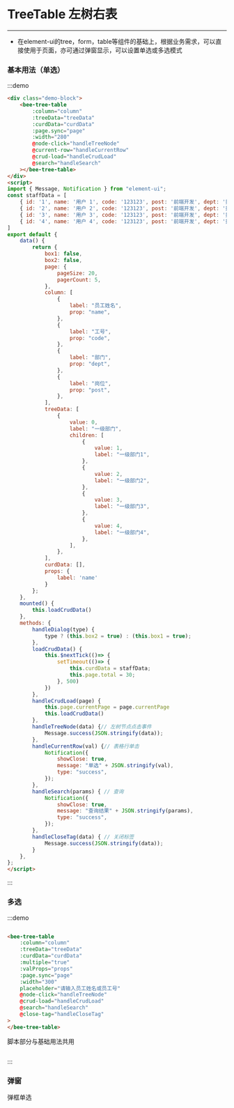 # TreeTable 左树右表
----
- 在element-ui的tree，form，table等组件的基础上，根据业务需求，可以直接使用于页面，亦可通过弹窗显示，可以设置单选或多选模式

### 基本用法（单选）

<div class="demo-block">
    <bee-tree-table
        :column="column"
        :treeData="treeData"
        :curdData="curdData"
        :page.sync="page"
        :width="280"
        @node-click="handleTreeNode"
        @current-row="handleCurrentRow"
        @crud-load="handleCrudLoad"
        @search="handleSearch"
    ></bee-tree-table>
</div>
<script>
import { Message, Notification } from "element-ui";
const staffData = [
    { id: '1', name: '用户 1', code: '123123', post: '前端开发', dept: '技术部' },
    { id: '2', name: '用户 2', code: '123123', post: '前端开发', dept: '技术部2'  },
    { id: '3', name: '用户 3', code: '123123', post: '前端开发', dept: '技术部3'  },
    { id: '4', name: '用户 4', code: '123123', post: '前端开发', dept: '技术部4'  }
]
export default {
    data() {
        return {
            box1: false,
            box2: false,
            page: {
                pageSize: 20,
                pagerCount: 5,
            },
            column: [
                {
                    label: "员工姓名",
                    prop: "name",
                },
                {
                    label: "工号",
                    prop: "code",
                },
                {
                    label: "部门",
                    prop: "dept",
                },
                {
                    label: "岗位",
                    prop: "post",
                },
            ],
            treeData: [
                {
                    value: 0,
                    label: "一级部门",
                    children: [
                        {
                            value: 1,
                            label: "一级部门1",
                        },
                        {
                            value: 2,
                            label: "一级部门2",
                        },
                        {
                            value: 3,
                            label: "一级部门3",
                        },
                        {
                            value: 4,
                            label: "一级部门4",
                        },
                    ],
                },
            ],
            curdData: [],
            props: {
                label: 'name'
            }
        };
    },
    mounted() {
        this.loadCrudData()
    },
    methods: {
        handleDialog(type) {
            type ? (this.box2 = true) : (this.box1 = true);
        },
        loadCrudData() {
            this.$nextTick(()=> {
                setTimeout(()=> {
                    this.curdData = staffData;
                    this.page.total = 30;
                }, 500)
            })
        },
        handleCrudLoad(page) {
            this.page.currentPage = page.currentPage
            this.loadCrudData()
        },
        handleTreeNode(data) {// 左树节点点击事件
            Message.success(JSON.stringify(data));
        },
        handleCurrentRow(val) {// 表格行单击
            Notification({
                showClose: true,
                message: "单选" + JSON.stringify(val),
                type: "success",
            });
        },
        handleSearch(params) { // 查询
            Notification({
                showClose: true,
                message: "查询结果" + JSON.stringify(params),
                type: "success",
            });
        },
        handleCloseTag(data) { // 关闭标签
            Message.success(JSON.stringify(data));
        }
    },
};
</script>

:::demo
```html
<div class="demo-block">
    <bee-tree-table
        :column="column"
        :treeData="treeData"
        :curdData="curdData"
        :page.sync="page"
        :width="280"
        @node-click="handleTreeNode"
        @current-row="handleCurrentRow"
        @crud-load="handleCrudLoad"
        @search="handleSearch"
    ></bee-tree-table>
</div>
<script>
import { Message, Notification } from "element-ui";
const staffData = [
    { id: '1', name: '用户 1', code: '123123', post: '前端开发', dept: '技术部' },
    { id: '2', name: '用户 2', code: '123123', post: '前端开发', dept: '技术部2'  },
    { id: '3', name: '用户 3', code: '123123', post: '前端开发', dept: '技术部3'  },
    { id: '4', name: '用户 4', code: '123123', post: '前端开发', dept: '技术部4'  }
]
export default {
    data() {
        return {
            box1: false,
            box2: false,
            page: {
                pageSize: 20,
                pagerCount: 5,
            },
            column: [
                {
                    label: "员工姓名",
                    prop: "name",
                },
                {
                    label: "工号",
                    prop: "code",
                },
                {
                    label: "部门",
                    prop: "dept",
                },
                {
                    label: "岗位",
                    prop: "post",
                },
            ],
            treeData: [
                {
                    value: 0,
                    label: "一级部门",
                    children: [
                        {
                            value: 1,
                            label: "一级部门1",
                        },
                        {
                            value: 2,
                            label: "一级部门2",
                        },
                        {
                            value: 3,
                            label: "一级部门3",
                        },
                        {
                            value: 4,
                            label: "一级部门4",
                        },
                    ],
                },
            ],
            curdData: [],
            props: {
                label: 'name'
            }
        };
    },
    mounted() {
        this.loadCrudData()
    },
    methods: {
        handleDialog(type) {
            type ? (this.box2 = true) : (this.box1 = true);
        },
        loadCrudData() {
            this.$nextTick(()=> {
                setTimeout(()=> {
                    this.curdData = staffData;
                    this.page.total = 30;
                }, 500)
            })
        },
        handleCrudLoad(page) {
            this.page.currentPage = page.currentPage
            this.loadCrudData()
        },
        handleTreeNode(data) {// 左树节点点击事件
            Message.success(JSON.stringify(data));
        },
        handleCurrentRow(val) {// 表格行单击
            Notification({
                showClose: true,
                message: "单选" + JSON.stringify(val),
                type: "success",
            });
        },
        handleSearch(params) { // 查询
            Notification({
                showClose: true,
                message: "查询结果" + JSON.stringify(params),
                type: "success",
            });
        },
        handleCloseTag(data) { // 关闭标签
            Message.success(JSON.stringify(data));
        }
    },
};
</script>

```
:::


### 多选
<div class="demo-block">
    <bee-tree-table
        :column="column"
        :treeData="treeData"
        :curdData="curdData"
        :multiple="true"
        :valProps="props"
        :page.sync="page"
        :width="300"
        placeholder="请输入员工姓名或员工号"
        @node-click="handleTreeNode"
        @crud-load="handleCrudLoad"
        @search="handleSearch"
        @close-tag="handleCloseTag"
    >
    </bee-tree-table>
</div>

:::demo
```html

<bee-tree-table
    :column="column"
    :treeData="treeData"
    :curdData="curdData"
    :multiple="true"
    :valProps="props"
    :page.sync="page"
    :width="300"
    placeholder="请输入员工姓名或员工号"
    @node-click="handleTreeNode"
    @crud-load="handleCrudLoad"
    @search="handleSearch"
    @close-tag="handleCloseTag"
>
</bee-tree-table>

```
脚本部分与基础用法共用
```

```
:::


### 弹窗

<div class="demo-block">
    <el-button @click="handleDialog(0)">弹框单选</el-button>
    <el-dialog
        title="员工选择"
        :visible.sync="box1"
        v-dialogdrag
        class="bee-dialog"
        width="60%"
        top="8vh"
    >
        <div style="height: 65vh; overflow: auto">
            <bee-tree-table
                :column="column"
                :treeData="treeData"
                :curdData="curdData"
                :page.sync="page"
                :width="280"
                @node-click="handleTreeNode"
                @current-row="handleCurrentRow"
                @crud-load="handleCrudLoad"
                @search="handleSearch"
            ></bee-tree-table>
        </div>
        <span slot="footer" class="dialog-footer">
            <el-button @click="box = false">取 消</el-button>
            <el-button type="primary" @click="box = false">确 定</el-button>
        </span>
    </el-dialog>
    &nbsp;&nbsp;
    <el-button @click="handleDialog(1)">弹框多选</el-button>
    <el-dialog
        title="员工选择"
        :visible.sync="box2"
        v-dialogdrag
        class="bee-dialog"
        width="60%"
        top="8vh"
    >
        <div style="height: 65vh; overflow: auto">
            <bee-tree-table
                :column="column"
                :treeData="treeData"
                :curdData="curdData"
                :multiple="true"
                :valProps="props"
                :page.sync="page"
                :width="300"
                placeholder="请输入员工姓名或员工号"
                @node-click="handleTreeNode"
                @crud-load="handleCrudLoad"
                @search="handleSearch"
                @close-tag="handleCloseTag"
            >
            </bee-tree-table>
        </div>
        <span slot="footer" class="dialog-footer">
            <el-button @click="box = false">取 消</el-button>
            <el-button type="primary" @click="box = false">确 定</el-button>
        </span>
    </el-dialog>
</div>

:::demo
```html

<el-button @click="handleDialog(0)">弹框单选</el-button>
<el-dialog
    title="员工选择"
    :visible.sync="box1"
    v-dialogdrag
    class="bee-dialog"
    width="60%"
    top="8vh"
>
    <div style="height: 65vh; overflow: auto">
        <bee-tree-table
            :column="column"
            :treeData="treeData"
            :curdData="curdData"
            :page.sync="page"
            :width="280"
            @node-click="handleTreeNode"
            @current-row="handleCurrentRow"
            @crud-load="handleCrudLoad"
            @search="handleSearch"
        ></bee-tree-table>
    </div>
    <span slot="footer" class="dialog-footer">
        <el-button @click="box = false">取 消</el-button>
        <el-button type="primary" @click="box = false">确 定</el-button>
    </span>
</el-dialog>

<el-button @click="handleDialog(1)">弹框多选</el-button>
<el-dialog
    title="员工选择"
    :visible.sync="box2"
    v-dialogdrag
    class="bee-dialog"
    width="60%"
    top="8vh"
>
    <div style="height: 65vh; overflow: auto">
        <bee-tree-table
            :column="column"
            :treeData="treeData"
            :curdData="curdData"
            :multiple="true"
            :valProps="props"
            :page.sync="page"
            :width="300"
            placeholder="请输入员工姓名或员工号"
            @node-click="handleTreeNode"
            @crud-load="handleCrudLoad"
            @search="handleSearch"
            @close-tag="handleCloseTag"
        >
        </bee-tree-table>
    </div>
    <span slot="footer" class="dialog-footer">
        <el-button @click="box = false">取 消</el-button>
        <el-button type="primary" @click="box = false">确 定</el-button>
    </span>
</el-dialog>
```
脚本部分与基础用法共用
```

```
:::


## Props
|参数|说明|类型|可选值|默认值|
|----------------------|--------------------------------|:--------:|:------------:|:------:|
|treeData|左树数据|Array|—|—|
|curdData|右表数据|Array|—|—|
|column|右表属性|Array|—|—|
|width|左树显示宽度|String|-|220|
|placeholder|查询提示语|String|'pithy'/'rich'/'info'|'pithy'|
|multiple|是否多选|Boolean|true/false|true|
|page|翻页设置|Object|—|{pageSize: 20,pagerCount: 5}|
|valProps|选中值属性配置，多选时使用|Object|—|{label: 'label',value: 'value'}|

## Events

|事件名|说明|参数|
|----------------------|--------|:------------:|
|crud-load|右表初始化加载或翻页加载调用|page|
|node-click|左树节点点击事件，返回节点对象|data|
|current-row|右表表格行点击事件，返回行对象|val|
|search|查询事件回调|params|
|close-tag|删除已选内容，返回对象索引|index|
